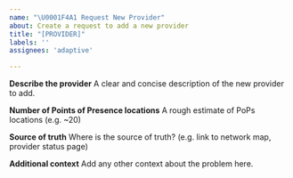 ```yaml
---
name: "\U0001F4A1 Request New Provider"
about: Create a request to add a new provider
title: "[PROVIDER]"
labels: ''
assignees: 'adaptive'

---
```


**Describe the provider**
A clear and concise description of the new provider to add.

**Number of Points of Presence locations**
A rough estimate of PoPs locations (e.g. ~20)

**Source of truth**
Where is the source of truth? (e.g. link to network map, provider status page)

**Additional context**
Add any other context about the problem here.
